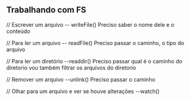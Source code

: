 ## Trabalhando com FS 

// Escrever um arquivo -- writeFile()
Preciso saber o nome dele e o conteúdo 

// Para ler um arquivo -- readFile()
Preciso passar o caminho, o tipo do arquivo 

// Para ler um diretório --readdir()
Preciso passar qual é o caminho do diretorio
vou também filtrar os arquivos do diretorio

// Remover um arquivo --unlink()
Preciso passar o caminho

// Olhar para um arquivo e ver se houve alterações --watch()
